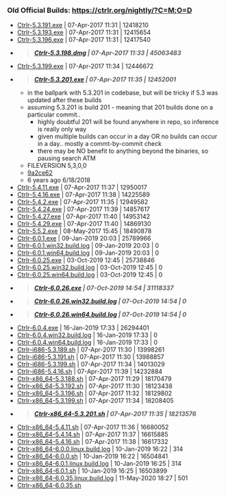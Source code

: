 ### Old Official Builds: https://ctrlr.org/nightly/?C=M;O=D
- [Ctrlr-5.3.191.exe](https://ctrlr.org/nightly/Ctrlr-5.3.191.exe) | 07-Apr-2017 11:31 | 12418210
- [Ctrlr-5.3.193.exe](https://ctrlr.org/nightly/Ctrlr-5.3.193.exe) | 07-Apr-2017 11:31 | 12415654
- [Ctrlr-5.3.196.exe](https://ctrlr.org/nightly/Ctrlr-5.3.196.exe) | 07-Apr-2017 11:31 | 12417540
- > _**[Ctrlr-5.3.198.dmg](https://ctrlr.org/nightly/Ctrlr-5.3.198.dmg) | 07-Apr-2017 11:33 | 45063483**_
- [Ctrlr-5.3.199.exe](https://ctrlr.org/nightly/Ctrlr-5.3.199.exe) | 07-Apr-2017 11:34 | 12446672
- > _**[Ctrlr-5.3.201.exe](https://ctrlr.org/nightly/Ctrlr-5.3.201.exe) | 07-Apr-2017 11:35 | 12452001**_
  - in the ballpark with 5.3.201 in codebase, but will be tricky if 5.3 was updated after these builds
  - assuming 5.3.201 is build 201 - meaning that 201 builds done on a particular commit..
    - highly doubtful 201 will be found anywhere in repo, so inference is really only way
    - given multiple builds can occur in a day OR no builds can occur in a day.. mostly a commt-by-commit check
    - there may be NO benefit to anything beyond the binaries, so pausing search ATM
  - FILEVERSION  5,3,0,0
  - [9a2ce62](https://github.com/RomanKubiak/ctrlr/commit/9a2ce62201bcc03033edb6f03b00930405897265)
  - 6 years ago 6/18/2018
- [Ctrlr-5.4.11.exe](https://ctrlr.org/nightly/Ctrlr-5.4.11.exe) | 07-Apr-2017 11:37 | 12950017
- [Ctrlr-5.4.16.exe](https://ctrlr.org/nightly/Ctrlr-5.4.16.exe) | 07-Apr-2017 11:38 | 14225589
- [Ctrlr-5.4.2.exe](https://ctrlr.org/nightly/Ctrlr-5.4.2.exe) |  07-Apr-2017 11:35 | 12949582
- [Ctrlr-5.4.24.exe](https://ctrlr.org/nightly/Ctrlr-5.4.24.exe) | 07-Apr-2017 11:39 | 14857617
- [Ctrlr-5.4.27.exe](https://ctrlr.org/nightly/Ctrlr-5.4.27.exe) | 07-Apr-2017 11:40 | 14953142
- [Ctrlr-5.4.29.exe](https://ctrlr.org/nightly/Ctrlr-5.4.29.exe) | 07-Apr-2017 11:40 | 14869130
- [Ctrlr-5.5.2.exe](https://ctrlr.org/nightly/Ctrlr-5.5.2.exe) |  08-May-2017 15:45 | 18490878
- [Ctrlr-6.0.1.exe](https://ctrlr.org/nightly/Ctrlr-6.0.1.exe) |  09-Jan-2019 20:03 | 25789966
- [Ctrlr-6.0.1.win32.build.log](https://ctrlr.org/nightly/Ctrlr-6.0.1.win32.build.log) | 09-Jan-2019 20:03 | 0
- [Ctrlr-6.0.1.win64.build.log](https://ctrlr.org/nightly/Ctrlr-6.0.1.win64.build.log) | 09-Jan-2019 20:03 | 0
- [Ctrlr-6.0.25.exe](https://ctrlr.org/nightly/Ctrlr-6.0.25.exe) | 03-Oct-2019 12:45 | 25738846
- [Ctrlr-6.0.25.win32.build.log](https://ctrlr.org/nightly/Ctrlr-6.0.25.win32.build.log) | 03-Oct-2019 12:45 | 0
- [Ctrlr-6.0.25.win64.build.log](https://ctrlr.org/nightly/Ctrlr-6.0.25.win64.build.log) | 03-Oct-2019 12:45 | 0
- > _**[Ctrlr-6.0.26.exe](https://ctrlr.org/nightly/Ctrlr-6.0.26.exe) | 07-Oct-2019 14:54 | 31118337**_
- > _**[Ctrlr-6.0.26.win32.build.log](https://ctrlr.org/nightly/Ctrlr-6.0.26.win32.build.log) | 07-Oct-2019 14:54 | 0**_
- > _**[Ctrlr-6.0.26.win64.build.log](https://ctrlr.org/nightly/Ctrlr-6.0.26.win64.build.log) | 07-Oct-2019 14:54 | 0**_
- [Ctrlr-6.0.4.exe](https://ctrlr.org/nightly/Ctrlr-6.0.4.exe) | 16-Jan-2019 17:33 | 26294401
- [Ctrlr-6.0.4.win32.build.log](https://ctrlr.org/nightly/Ctrlr-6.0.4.win32.build.log) | 16-Jan-2019 17:33 | 0
- [Ctrlr-6.0.4.win64.build.log](https://ctrlr.org/nightly/Ctrlr-6.0.4.win64.build.log) | 16-Jan-2019 17:33 | 0
- [Ctrlr-i686-5.3.189.sh](https://ctrlr.org/nightly/Ctrlr-i686-5.3.189.sh) | 07-Apr-2017 11:30 | 13998261
- [Ctrlr-i686-5.3.191.sh](https://ctrlr.org/nightly/Ctrlr-i686-5.3.191.sh) | 07-Apr-2017 11:30 | 13988857
- [Ctrlr-i686-5.3.199.sh](https://ctrlr.org/nightly/Ctrlr-i686-5.3.199.sh) | 07-Apr-2017 11:34 | 14013029
- [Ctrlr-i686-5.4.16.sh](https://ctrlr.org/nightly/Ctrlr-i686-5.4.16.sh) | 07-Apr-2017 11:39 | 14232884
- [Ctrlr-x86_64-5.3.188.sh](https://ctrlr.org/nightly/Ctrlr-x86_64-5.3.188.sh) | 07-Apr-2017 11:29 | 18170479
- [Ctrlr-x86_64-5.3.192.sh](https://ctrlr.org/nightly/Ctrlr-x86_64-5.3.192.sh) | 07-Apr-2017 11:30 | 18123438
- [Ctrlr-x86_64-5.3.196.sh](https://ctrlr.org/nightly/Ctrlr-x86_64-5.3.196.sh) | 07-Apr-2017 11:32 | 18129802
- [Ctrlr-x86_64-5.3.199.sh](https://ctrlr.org/nightly/Ctrlr-x86_64-5.3.199.sh) | 07-Apr-2017 11:34 | 18208405
- > _**[Ctrlr-x86_64-5.3.201.sh](https://ctrlr.org/nightly/Ctrlr-x86_64-5.3.201.sh) | 07-Apr-2017 11:35 | 18213576**_
- [Ctrlr-x86_64-5.4.11.sh](https://ctrlr.org/nightly/Ctrlr-x86_64-5.4.11.sh) | 07-Apr-2017 11:36 | 16680052
- [Ctrlr-x86_64-5.4.14.sh](https://ctrlr.org/nightly/Ctrlr-x86_64-5.4.14.sh) | 07-Apr-2017 11:37 | 16615885
- [Ctrlr-x86_64-5.4.16.sh](https://ctrlr.org/nightly/Ctrlr-x86_64-5.4.16.sh) | 07-Apr-2017 11:38 | 16617332
- [Ctrlr-x86_64-6.0.0.linux.build.log](https://ctrlr.org/nightly/Ctrlr-x86_64-6.0.0.linux.build.log) | 10-Jan-2019 16:22 | 314
- [Ctrlr-x86_64-6.0.0.sh](https://ctrlr.org/nightly/Ctrlr-x86_64-6.0.0.sh) | 10-Jan-2019 16:22 | 16504841
- [Ctrlr-x86_64-6.0.1.linux.build.log](https://ctrlr.org/nightly/Ctrlr-x86_64-6.0.1.linux.build.log) | 10-Jan-2019 16:25 | 314
- [Ctrlr-x86_64-6.0.1.sh](https://ctrlr.org/nightly/Ctrlr-x86_64-6.0.1.sh) | 10-Jan-2019 16:25 | 16503899
- [Ctrlr-x86_64-6.0.35.linux.build.log](https://ctrlr.org/nightly/Ctrlr-x86_64-6.0.35.linux.build.log) | 11-May-2020 18:27 | 501
- [Ctrlr-x86_64-6.0.35.sh](https://ctrlr.org/nightly/Ctrlr-x86_64-6.0.35.sh)